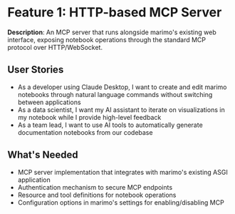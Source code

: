 # Feature 1: HTTP-based MCP Server

**Description**: An MCP server that runs alongside marimo's existing web interface, exposing notebook operations through the standard MCP protocol over HTTP/WebSocket.

## User Stories

- As a developer using Claude Desktop, I want to create and edit marimo notebooks through natural language commands without switching between applications
- As a data scientist, I want my AI assistant to iterate on visualizations in my notebook while I provide high-level feedback
- As a team lead, I want to use AI tools to automatically generate documentation notebooks from our codebase

## What's Needed

- MCP server implementation that integrates with marimo's existing ASGI application
- Authentication mechanism to secure MCP endpoints
- Resource and tool definitions for notebook operations
- Configuration options in marimo's settings for enabling/disabling MCP